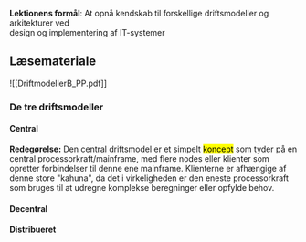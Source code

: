 **Lektionens formål**: 
At opnå kendskab til forskellige driftsmodeller og arkitekturer ved  
design og implementering af IT-systemer
## Læsemateriale
![[DriftmodellerB_PP.pdf]]


### De tre driftsmodeller

#### Central
**Redegørelse:**
Den central driftsmodel er et simpelt <mark class="hltr-orange">koncept</mark> som tyder på en central processorkraft/mainframe, med flere nodes eller klienter som opretter forbindelser til denne ene mainframe. 
Klienterne er afhængige af denne store "kahuna", da det i virkeligheden er den eneste processorkraft som bruges til at udregne komplekse beregninger eller opfylde behov. 




#### Decentral

#### Distribueret
